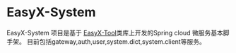 # EasyX-System
EasyX-System 项目是基于 [EasyX-Tool](https://github.com/001466/EasyX-Tool)类库上开发的Spring cloud 微服务基本脚手架。
目前包括gateway,auth,user,system.dict,system.client等服务。

